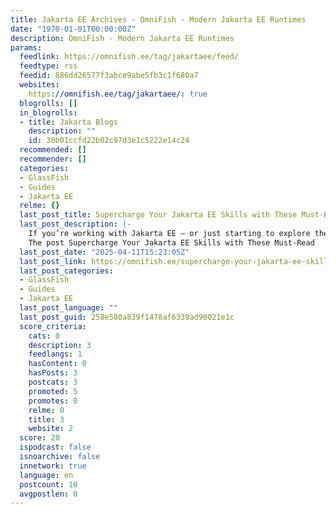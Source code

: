 ```yaml
---
title: Jakarta EE Archives - OmniFish - Modern Jakarta EE Runtimes
date: "1970-01-01T00:00:00Z"
description: OmniFish - Modern Jakarta EE Runtimes
params:
  feedlink: https://omnifish.ee/tag/jakartaee/feed/
  feedtype: rss
  feedid: 886dd26577f3abce9abe5fb3c1f680a7
  websites:
    https://omnifish.ee/tag/jakartaee/: true
  blogrolls: []
  in_blogrolls:
  - title: Jakarta Blogs
    description: ""
    id: 30b01ccfd22b02c97d3e1c5222e14c24
  recommended: []
  recommender: []
  categories:
  - GlassFish
  - Guides
  - Jakarta EE
  relme: {}
  last_post_title: Supercharge Your Jakarta EE Skills with These Must-Read Guides
  last_post_description: |-
    If you’re working with Jakarta EE — or just starting to explore the power of enterprise Java — there’s never been […]
    The post Supercharge Your Jakarta EE Skills with These Must-Read
  last_post_date: "2025-04-11T15:23:05Z"
  last_post_link: https://omnifish.ee/supercharge-your-jakarta-ee-skills-with-these-must-read-guides/?utm_source=rss&utm_medium=rss&utm_campaign=supercharge-your-jakarta-ee-skills-with-these-must-read-guides
  last_post_categories:
  - GlassFish
  - Guides
  - Jakarta EE
  last_post_language: ""
  last_post_guid: 258e580a839f1478af6339ad90021e1c
  score_criteria:
    cats: 0
    description: 3
    feedlangs: 1
    hasContent: 0
    hasPosts: 3
    postcats: 3
    promoted: 5
    promotes: 0
    relme: 0
    title: 3
    website: 2
  score: 20
  ispodcast: false
  isnoarchive: false
  innetwork: true
  language: en
  postcount: 10
  avgpostlen: 0
---
```

